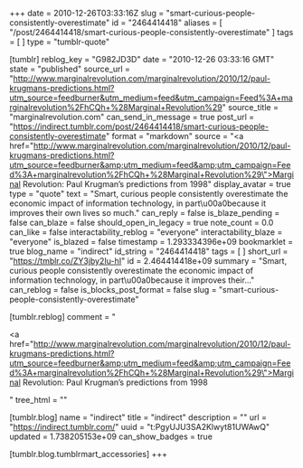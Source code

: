 +++
date = 2010-12-26T03:33:16Z
slug = "smart-curious-people-consistently-overestimate"
id = "2464414418"
aliases = [ "/post/2464414418/smart-curious-people-consistently-overestimate" ]
tags = [ ]
type = "tumblr-quote"

[tumblr]
reblog_key = "G982JD3D"
date = "2010-12-26 03:33:16 GMT"
state = "published"
source_url = "http://www.marginalrevolution.com/marginalrevolution/2010/12/paul-krugmans-predictions.html?utm_source=feedburner&utm_medium=feed&utm_campaign=Feed%3A+marginalrevolution%2FhCQh+%28Marginal+Revolution%29"
source_title = "marginalrevolution.com"
can_send_in_message = true
post_url = "https://indirect.tumblr.com/post/2464414418/smart-curious-people-consistently-overestimate"
format = "markdown"
source = "<a href=\"http://www.marginalrevolution.com/marginalrevolution/2010/12/paul-krugmans-predictions.html?utm_source=feedburner&amp;utm_medium=feed&amp;utm_campaign=Feed%3A+marginalrevolution%2FhCQh+%28Marginal+Revolution%29\">Marginal Revolution: Paul Krugman&rsquo;s predictions from 1998</a>"
display_avatar = true
type = "quote"
text = "Smart, curious people consistently overestimate the economic impact of information technology, in part\u00a0because it improves their own lives so much."
can_reply = false
is_blaze_pending = false
can_blaze = false
should_open_in_legacy = true
note_count = 0.0
can_like = false
interactability_reblog = "everyone"
interactability_blaze = "everyone"
is_blazed = false
timestamp = 1.293334396e+09
bookmarklet = true
blog_name = "indirect"
id_string = "2464414418"
tags = [ ]
short_url = "https://tmblr.co/ZY3jby2Iu-hI"
id = 2.464414418e+09
summary = "Smart, curious people consistently overestimate the economic impact of information technology, in part\u00a0because it improves their..."
can_reblog = false
is_blocks_post_format = false
slug = "smart-curious-people-consistently-overestimate"

[tumblr.reblog]
comment = "<p><a href=\"http://www.marginalrevolution.com/marginalrevolution/2010/12/paul-krugmans-predictions.html?utm_source=feedburner&amp;utm_medium=feed&amp;utm_campaign=Feed%3A+marginalrevolution%2FhCQh+%28Marginal+Revolution%29\">Marginal Revolution: Paul Krugman’s predictions from 1998</a></p>"
tree_html = ""

[tumblr.blog]
name = "indirect"
title = "indirect"
description = ""
url = "https://indirect.tumblr.com/"
uuid = "t:PgyUJU3SA2Klwyt81UWAwQ"
updated = 1.738205153e+09
can_show_badges = true

[tumblr.blog.tumblrmart_accessories]
+++

